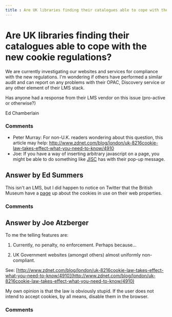 ```yaml
---
title : Are UK libraries finding their catalogues able to cope with the new cookie regulations?
---
```

Are UK libraries finding their catalogues able to cope with the new cookie regulations?
=====================
We are currently investigating our websites and services for compliance
with the new regulations. I'm wondering if others have performed a
similar audit and can report on any problems with their OPAC, Discovery
service or any other element of their LMS stack.

Has anyone had a response from their LMS vendor on this issue
(pro-active or otherwise?)

Ed Chamberlain

### Comments ###
* Peter Murray: For non-U.K. readers wondering about this question, this article may
help:
http://www.zdnet.com/blog/london/uk-8216cookie-law-takes-effect-what-you-need-to-know/4910
* Joe: If you have a way of inserting arbitrary javascript on a page, you might
be able to do something like [JISC](http://www.jisc.ac.uk/) has with
their pop-up message.


Answer by Ed Summers
----------------
This isn't an LMS, but I did happen to notice on Twitter that the
British Museum have a
[page](http://www.britishmuseum.org/about_this_site/terms_of_use/cookies.aspx)
up about the cookies in use on their web properties.

### Comments ###

Answer by Joe Atzberger
----------------
To me the telling features are:

1.  Currently, no penalty, no enforcement. Perhaps because...

2.  UK Government websites (amongst others) almost uniformly
    non-compliant.

See:
[http://www.zdnet.com/blog/london/uk-8216cookie-law-takes-effect-what-you-need-to-know/4910](http://www.zdnet.com/blog/london/uk-8216cookie-law-takes-effect-what-you-need-to-know/4910)

My own opinion is that the law is obviously stupid. If the user does not
intend to accept cookies, by all means, disable them in the browser.

### Comments ###


